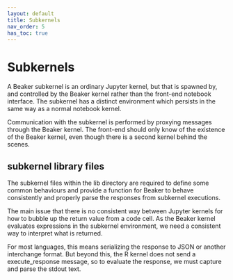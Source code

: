 ```yaml
---
layout: default
title: Subkernels
nav_order: 5
has_toc: true
---
```


# Subkernels

A Beaker subkernel is an ordinary Jupyter kernel, but that is spawned by, and controlled by the Beaker kernel rather than the front-end notebook interface. The subkernel has a distinct environment which persists in the same way as a normal notebook kernel.

Communication with the subkernel is performed by proxying messages through the Beaker kernel. The front-end should only know of the existence of the Beaker kernel, even though there is a second kernel behind the scenes.


## subkernel library files


The subkernel files within the lib directory are required to define some common behaviours and provide a function for Beaker to behave consistently and properly parse the responses from subkernel executions.

The main issue that there is no consistent way between Jupyter kernels for how to bubble up the return value from a code cell. As the Beaker kernel evaluates expressions in the subkernel environment, we need a consistent way to interpret what is returned.

For most languages, this means serializing the response to JSON or another interchange format. But beyond this, the R kernel does not send a execute_response message, so to evaluate the response, we must capture and parse the stdout text.
